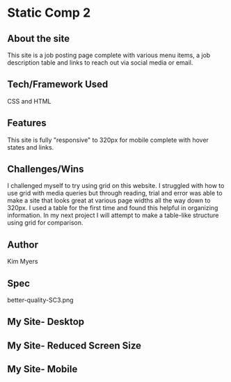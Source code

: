 # Static Comp 2

## About the site

This site is a job posting page complete with various menu items, a job description table and links to reach out via social media or email.

## Tech/Framework Used

CSS and HTML

## Features

This site is fully "responsive" to 320px for mobile complete with hover states and links.

## Challenges/Wins

I challenged myself to try using grid on this website. I struggled with how to use grid with media queries but through reading, trial and error was able to make a site that looks great at various page widths all the way down to 320px. I used a table for the first time and found this helpful in organizing information. In my next project I will attempt to make a table-like structure using grid for comparison. 

## Author

Kim Myers

## Spec

better-quality-SC3.png

## My Site- Desktop

## My Site- Reduced Screen Size

## My Site- Mobile
